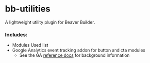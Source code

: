 # bb-utilities

A lightweight utility plugin for Beaver Builder.  

### Includes:
* Modules Used list
* Google Analytics event tracking addon for button and cta modules
  * See the GA [reference docs](https://developers.google.com/analytics/devguides/collection/analyticsjs/events) for background information
